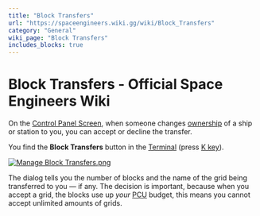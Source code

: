 ```yaml
---
title: "Block Transfers"
url: "https://spaceengineers.wiki.gg/wiki/Block_Transfers"
category: "General"
wiki_page: "Block Transfers"
includes_blocks: true
---
```


# Block Transfers - Official Space Engineers Wiki

On the [Control Panel Screen](https://spaceengineers.wiki.gg/wiki/Control_Panel_Screen "Control Panel Screen"), when someone changes [ownership](https://spaceengineers.wiki.gg/wiki/Ownership "Ownership") of a ship or station to you, you can accept or decline the transfer.

You find the **Block Transfers** button in the [Terminal](https://spaceengineers.wiki.gg/wiki/Terminal "Terminal") (press [K key](https://spaceengineers.wiki.gg/wiki/Key_Bindings "Key Bindings")).

[![Manage Block Transfers.png](https://spaceengineers.wiki.gg/images/Manage_Block_Transfers.png?74e177)](https://spaceengineers.wiki.gg/wiki/File:Manage_Block_Transfers.png)

The dialog tells you the number of blocks and the name of the grid being transferred to you — if any. The decision is important, because when you accept a grid, the blocks use up _your_ [PCU](https://spaceengineers.wiki.gg/wiki/PCU "PCU") budget, this means you cannot accept unlimited amounts of grids.